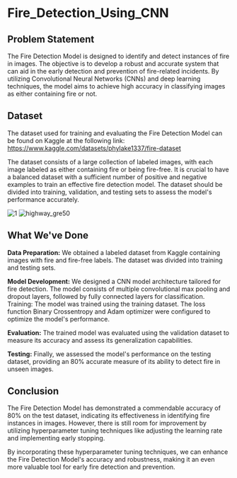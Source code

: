 # Fire_Detection_Using_CNN

## Problem Statement

The Fire Detection Model is designed to identify and detect instances of fire in images. The objective is to develop a robust and accurate system that can aid in the early detection and prevention of fire-related incidents. By utilizing Convolutional Neural Networks (CNNs) and deep learning techniques, the model aims to achieve high accuracy in classifying images as either containing fire or not.

## Dataset

The dataset used for training and evaluating the Fire Detection Model can be found on Kaggle at the following link: https://www.kaggle.com/datasets/phylake1337/fire-dataset

The dataset consists of a large collection of labeled images, with each image labeled as either containing fire or being fire-free. It is crucial to have a balanced dataset with a sufficient number of positive and negative examples to train an effective fire detection model. The dataset should be divided into training, validation, and testing sets to assess the model's performance accurately.

![1](https://github.com/Paragg99/Fire_Detection_Using_CNN/assets/91948118/e7fec990-91e6-431c-ba83-c4ae4cd9c736)
![highway_gre50](https://github.com/Paragg99/Fire_Detection_Using_CNN/assets/91948118/74cf9f1f-1f02-4d02-a302-466e13c310f0)


## What We've Done

**Data Preparation:** We obtained a labeled dataset from Kaggle containing images with fire and fire-free labels. The dataset was divided into training and testing sets.

**Model Development:** We designed a CNN model architecture tailored for fire detection. The model consists of multiple convolutional max pooling and dropout layers, followed by fully connected layers for classification.
Training: The model was trained using the training dataset. The loss function Binary Crossentropy and Adam optimizer were configured to optimize the model's performance.

**Evaluation:** The trained model was evaluated using the validation dataset to measure its accuracy and assess its generalization capabilities.

**Testing:** Finally, we assessed the model's performance on the testing dataset, providing an 80% accurate measure of its ability to detect fire in unseen images.

## Conclusion

The Fire Detection Model has demonstrated a commendable accuracy of 80% on the test dataset, indicating its effectiveness in identifying fire instances in images. However, there is still room for improvement by utilizing hyperparameter tuning techniques like adjusting the learning rate and implementing early stopping.

By incorporating these hyperparameter tuning techniques, we can enhance the Fire Detection Model's accuracy and robustness, making it an even more valuable tool for early fire detection and prevention.
